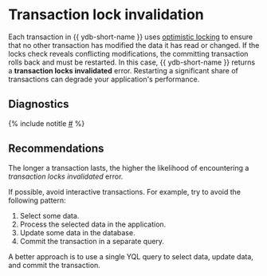 # Transaction lock invalidation

Each transaction in {{ ydb-short-name }} uses [optimistic locking](https://en.wikipedia.org/wiki/Optimistic_concurrency_control) to ensure that no other transaction has modified the data it has read or changed. If the locks check reveals conflicting modifications, the committing transaction rolls back and must be restarted. In this case, {{ ydb-short-name }} returns a **transaction locks invalidated** error. Restarting a significant share of transactions can degrade your application's performance.

## Diagnostics

{% include notitle [#](_includes/transaction-lock-invalidation.md) %}

## Recommendations

The longer a transaction lasts, the higher the likelihood of encountering a *transaction locks invalidated* error.

If possible, avoid interactive transactions. For example, try to avoid the following pattern:

1. Select some data.
1. Process the selected data in the application.
1. Update some data in the database.
1. Commit the transaction in a separate query.

A better approach is to use a single YQL query to select data, update data, and commit the transaction.

